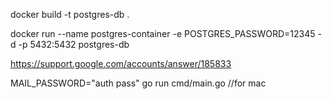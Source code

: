 docker build -t postgres-db .

docker run --name postgres-container -e POSTGRES_PASSWORD=12345 -d -p 5432:5432 postgres-db

https://support.google.com/accounts/answer/185833

MAIL_PASSWORD="auth pass" go run cmd/main.go //for mac